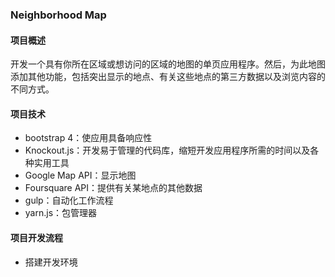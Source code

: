 ### Neighborhood Map
#### 项目概述
开发一个具有你所在区域或想访问的区域的地图的单页应用程序。然后，为此地图添加其他功能，包括突出显示的地点、有关这些地点的第三方数据以及浏览内容的不同方式。
#### 项目技术
-   bootstrap 4：使应用具备响应性
-   Knockout.js：开发易于管理的代码库，缩短开发应用程序所需的时间以及各种实用工具
-   Google Map API：显示地图
-   Foursquare API：提供有关某地点的其他数据
-   gulp：自动化工作流程
-   yarn.js：包管理器
#### 项目开发流程
-   搭建开发环境